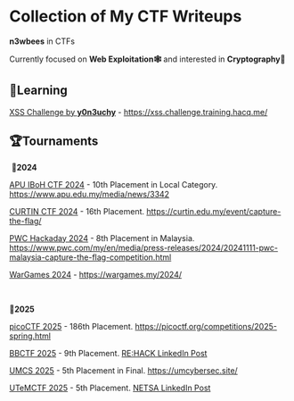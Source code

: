 # Collection of My CTF Writeups

**n3wbees** in CTFs

Currently focused on **Web Exploitation🕸️** and interested in **Cryptography🔑**

## 📖Learning

[XSS Challenge by **y0n3uchy**](Learning/XSS%20Challenge/) - https://xss.challenge.training.hacq.me/

## 🏆Tournaments

&nbsp;**🚩2024**

[APU IBoH CTF 2024](Tournaments/APU%20IBoH%202024/) - 10th Placement in Local Category. https://www.apu.edu.my/media/news/3342

[CURTIN CTF 2024](Tournaments/CURTIN%20CTF%202024/) - 16th Placement.  https://curtin.edu.my/event/capture-the-flag/

[PWC Hackaday 2024](Tournaments/PWC%20Hackaday%202024/) - 8th Placement in Malaysia. https://www.pwc.com/my/en/media/press-releases/2024/20241111-pwc-malaysia-capture-the-flag-competition.html

[WarGames 2024](Tournaments/WarGames%202024/) - https://wargames.my/2024/

&thinsp;

**🚩2025**

[picoCTF 2025](Tournaments/picoCTF%202025/) - 186th Placement. https://picoctf.org/competitions/2025-spring.html

[BBCTF 2025](Tournaments/BBCTF%202025/) - 9th Placement. [RE:HACK LinkedIn Post](https://www.linkedin.com/posts/rehack-xyz_reun10n-ctf-cybersecurity-activity-7326881447170969600-8kH0?utm_source=share&utm_medium=member_desktop&rcm=ACoAAE2wMt8B8VXY2pohQ7YoLZP3GkVFrg9rNVA)

[UMCS 2025](Tournaments/UMCS%202025/) - 5th Placement in Final. https://umcybersec.site/

[UTeMCTF 2025](Tournaments/UTeMCTF%202025/) - 5th Placement. [NETSA LinkedIn Post](https://www.linkedin.com/posts/sarahmjufri_network-and-security-student-association-activity-7323264664757317633-k3xI?utm_source=share&utm_medium=member_desktop&rcm=ACoAAE2wMt8B8VXY2pohQ7YoLZP3GkVFrg9rNVA)
